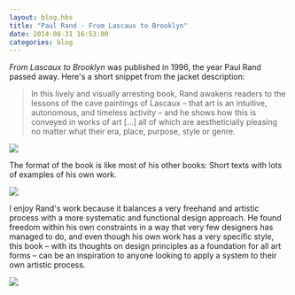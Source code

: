 ```yaml
---
layout: blog.hbs
title: "Paul Rand - From Lascaux to Brooklyn"
date: 2014-08-31 16:53:00
categories: blog
---
```


_From Lascaux to Brooklyn_ was published in 1996, the year Paul Rand passed
away. Here's a short snippet from the jacket description:

> In this lively and visually arresting book, Rand awakens readers to the
> lessons of the cave paintings of Lascaux – that art is an intuitive,
> autonomous, and timeless activity – and he shows how this is conveyed in works
> of art [...] all of which are aestheticially pleasing no matter what their
> era, place, purpose, style or genre.

<div class="wide-750">
  <img src="https://assets.runemadsen.com/blog/books/fromlascauxtobrooklyn1.jpg" />
</div>

The format of the book is like most of his other books: Short texts with lots of
examples of his own work.

<div class="wide-750">
  <img src="https://assets.runemadsen.com/blog/books/fromlascauxtobrooklyn2.jpg" />
</div>

I enjoy Rand's work because it balances a very freehand and artistic process
with a more systematic and functional design approach. He found freedom within
his own constraints in a way that very few designers has managed to do, and even
though his own work has a very specific style, this book – with its thoughts on
design principles as a foundation for all art forms – can be an inspiration to
anyone looking to apply a system to their own artistic process.

<div class="wide-750">
  <img src="https://assets.runemadsen.com/blog/books/fromlascauxtobrooklyn3.jpg" />
</div>
